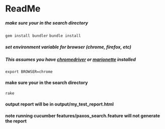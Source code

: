 ReadMe
========================
##### make sure your in the search directory
`gem install bundler`
`bundle install`
##### set environment variable for browser (chrome, firefox, etc)
##### This assumes you have [chromedriver](http://chromedriver.chromium.org/) or [marionette](https://firefox-source-docs.mozilla.org/testing/marionette/marionette/index.html) installed
`export BROWSER=chrome`
#### make sure your in the search directory
`rake` 
#### output report will be in output/my_test_report.html
#### note running cucumber features/paxos_search.feature will not generate the report
